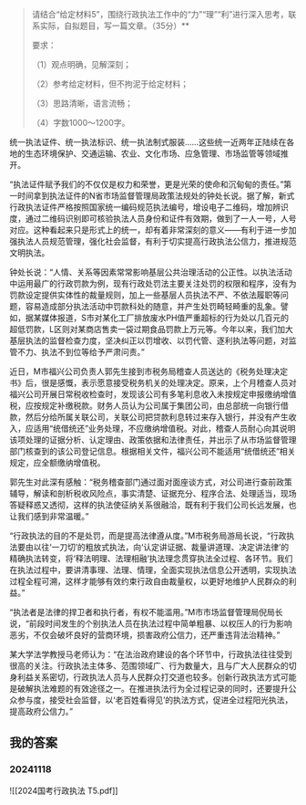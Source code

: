 
> 请结合“给定材料5”，围绕行政执法工作中的“力”“理”“利”进行深入思考，联系实际，自拟题目，写一篇文章。（35分）**
> 
> 要求：
> 
> （1）观点明确，见解深刻；
> 
> （2）参考给定材料，但不拘泥于给定材料；
> 
> （3）思路清晰，语言流畅；
> 
> （4）字数1000～1200字。


统一执法证件、统一执法标识、统一执法制式服装……这些统一近两年正陆续在各地的生态环境保护、交通运输、农业、文化市场、应急管理、市场监管等领域推开。

“执法证件赋予我们的不仅仅是权力和荣誉，更是光荣的使命和沉甸甸的责任。”第一时间拿到执法证件的N省市场监督管理局政策法规处的钟处长说。据了解，新式行政执法证件严格按照国家统一编码规范执法编号，增设电子二维码，增加辨识度，通过二维码识别即可核验执法人员身份和证件有效期，做到了一人一号，人号对应。这种看起来只是形式上的统一，却有着非常深刻的意义——有利于进一步加强执法人员规范管理，强化社会监督，有利于切实提高行政执法公信力，推进规范文明执法。

钟处长说：“人情、关系等因素常常影响基层公共治理活动的公正性。以执法活动中运用最广的行政罚款为例，现有行政处罚法主要关注处罚的权限和程序，没有为罚款设定提供实体性的裁量规则，加上一些基层人员执法不严、不依法履职等问题，容易造成部分执法活动中罚款科处的随意，并产生处罚畸轻畸重的乱象。譬如，据某媒体报道，S市对某化工厂排放废水PH值严重超标的行为处以几百元的超低罚款，L区则对某商店售卖一袋过期食品罚款上万元等。今年以来，我们加大基层执法的监督检查力度，坚决纠正以罚增收、以罚代管、逐利执法等问题，对监管不力、执法不到位等给予严肃问责。”

近日，M市福兴公司负责人郭先生接到市税务局稽查人员送达的《税务处理决定书》后，很是感慨，表示愿意接受税务机关的处理决定。原来，上个月稽查人员对福兴公司开展日常税收检查时，发现该公司有多笔利息收入未按规定申报缴纳增值税，应按规定补缴税款。财务人员认为公司属于集团公司，由总部统一向银行借款，然后分给所属关联公司，关联公司把贷款利息转过来存入银行，并没有产生收入，应适用“统借统还”业务处理，不应缴纳增值税。对此，稽查人员耐心向其说明该项处理的证据分析、认定理由、政策依据和法律责任，并出示了从市场监督管理部门核查到的该公司登记信息。根据相关文件，福兴公司不能适用“统借统还”相关规定，应全额缴纳增值税。

郭先生对此深有感触：“税务稽查部门通过面对面座谈方式，对公司进行查前政策辅导，解读和剖析税收风险点，事实清楚、证据充分、程序合法、处理适当，现场答疑释惑又透彻，这样的执法使征纳关系很融洽，既有利于我们公司长远发展，也让我们感到非常温暖。”

“行政执法的目的不是处罚，而是提高法律遵从度。”M市税务局游局长说，“行政执法要由以往‘一刀切’的粗放式执法，向‘认定讲证据、裁量讲道理、决定讲法律’的精确执法转变，将‘释法明理、法理相融’执法理念贯穿执法全过程、各环节。我们在执法过程中，要讲清事理、法理、情理，全面实现执法信息公开透明，实现执法过程全程可溯，这样才能够有效约束行政自由裁量权，以更好地维护人民群众的利益。”

“执法者是法律的捍卫者和执行者，有权不能滥用。”M市市场监督管理局倪局长说，“前段时间发生的个别执法人员在执法过程中简单粗暴、以权压人的行为影响恶劣，不仅会破坏良好的营商环境，损害政府公信力，还严重违背法治精神。”

某大学法学教授马老师认为：“在法治政府建设的各个环节中，行政执法往往受到很高的关注。行政执法主体多、范围领域广、行为数量大，且与广大人民群众的切身利益关系密切，行政执法人员与人民群众打交道也较多。创新行政执法方式可能是破解执法难题的有效途径之一。在推进执法行为全过程记录的同时，还要提升公众参与度，接受社会监督，以‘老百姓看得见’的执法方式，促进全过程阳光执法，提高政府公信力。”


## 我的答案

### 20241118

![[2024国考行政执法 T5.pdf]]